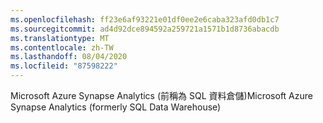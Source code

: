 ```yaml
---
ms.openlocfilehash: ff23e6af93221e01df0ee2e6caba323afd0db1c7
ms.sourcegitcommit: ad4d92dce894592a259721a1571b1d8736abacdb
ms.translationtype: MT
ms.contentlocale: zh-TW
ms.lasthandoff: 08/04/2020
ms.locfileid: "87598222"
---
```

<span data-ttu-id="06c57-101">Microsoft Azure Synapse Analytics (前稱為 SQL 資料倉儲)</span><span class="sxs-lookup"><span data-stu-id="06c57-101">Microsoft Azure Synapse Analytics (formerly SQL Data Warehouse)</span></span>  